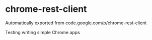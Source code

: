 # chrome-rest-client
Automatically exported from code.google.com/p/chrome-rest-client

Testing writing simple Chrome apps
